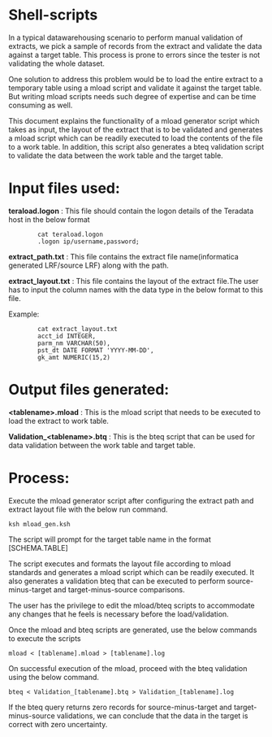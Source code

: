 # Shell-scripts

In a typical datawarehousing scenario to perform manual validation of extracts, we pick a sample of records from the extract and validate the data against a target table. This process is prone to errors since the tester is not validating the whole dataset.

One solution to address this problem would be to load the entire extract to a temporary table using a mload script and validate it against the target table. But writing mload scripts needs such degree of expertise and can be time consuming as well.


This document explains the functionality of a mload generator script which takes as input, the layout of the extract that is to be validated and generates a mload script which can be readily executed to load the contents of the file to a work table.
In addition, this script also generates a bteq validation script to validate the data between the work table and the target table.


# Input files used: 

**teraload.logon** : This file should contain the logon details of the Teradata host in the below format

            cat teraload.logon
            .logon ip/username,password;

**extract_path.txt** : This file contains the extract file name(informatica generated LRF/source LRF) along with the path.

**extract_layout.txt** : This file contains the layout of the extract file.The user has to input the column names with the data type in the below format to this file. 

  Example: 
  
            cat extract_layout.txt
            acct_id INTEGER,
            parm_nm VARCHAR(50),
            pst_dt DATE FORMAT 'YYYY-MM-DD',
            gk_amt NUMERIC(15,2)




# Output files generated:

**\<tablename\>.mload** : This is the mload script that needs to be executed to load the extract to work table.
  
**Validation_\<tablename\>.btq** : This is the bteq script that can be used for data validation between the work table and target table.



# Process:

Execute the mload generator script after configuring the extract path and extract layout file with the below run command.


	ksh mload_gen.ksh
  
  The script will prompt for the target table name in the format \[SCHEMA.TABLE\]
  


The script executes and formats the layout file according to mload standards and generates a mload script which can be readily executed.
It also generates a validation bteq that can be executed to perform source-minus-target and target-minus-source comparisons.


The user has the privilege to edit the mload/bteq scripts to accommodate any changes that he feels is necessary before the load/validation. 


Once the mload and bteq scripts are generated, use the below commands to execute the scripts


	mload < [tablename].mload > [tablename].log

On successful execution of the mload, proceed with the bteq validation using the below command.


	bteq < Validation_[tablename].btq > Validation_[tablename].log


If the bteq query returns zero records for source-minus-target and target-minus-source validations, we can conclude that the data in the target is correct with zero uncertainty. 


  


  


